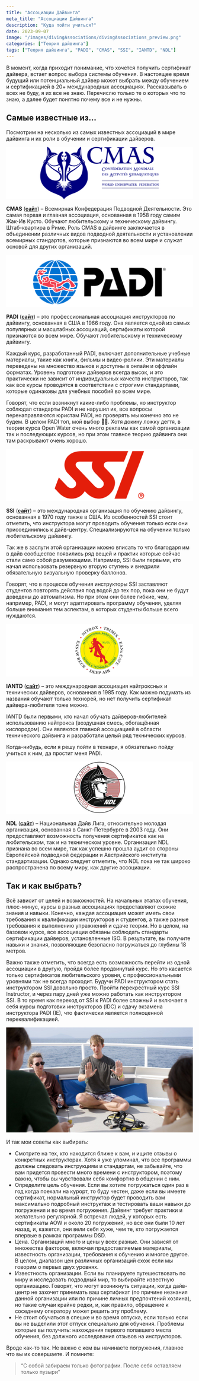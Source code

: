 ```yaml
---
title: "Ассоциации Дайвинга"
meta_title: "Ассоциации Дайвинга"
description: "Куда пойти учиться?"
date: 2023-09-07
image: "/images/divingAssociations/divingAssociations_preview.png"
categories: ["Теория дайвинга"]
tags: ["Теория дайвинга", "PADI", "CMAS", "SSI", "IANTD", "NDL"]
---
```


В момент, когда приходит понимание, что хочется получить сертификат дайвера, встает вопрос выбора системы обучения. В настоящее время будущий или потенциальный дайвер может выбрать между обучением и сертификацией в 20+ международных ассоциациях. Рассказывать о всех не буду, я их все не знаю. Перечислю только те о которых что то знаю, а далее будет понятно почему все и не нужны.

## Самые известные из…

Посмотрим на несколько из самых известных ассоциаций в мире дайвинга и их роли в обучении и сертификации дайверов.

![CMAS](https://github.com/Muratov-Egor/diversnotes/blob/master/assets/images/divingAssociations/divingAssociations_CMAS.png?raw=true "CMAS")

**CMAS** (**[сайт](http://www.cmas.org/)**) – Всемирная Конфедерация Подводной Деятельности. Это самая первая и главная ассоциация, основанная в 1958 году самим Жак-Ив Кусто. Обучают любительскому и техническому дайвингу. Штаб-квартира в Риме. Роль CMAS в дайвинге заключается в объединении различных видов подводной деятельности и установлении всемирных стандартов, которые признаются во всем мире и служат основой для других организаций.

![PADI](https://github.com/Muratov-Egor/diversnotes/blob/master/assets/images/divingAssociations/divingAssociations_PADI.png?raw=true "PADI")

**PADI** (**[сайт](https://www.padi.com/)**) – это профессиональная ассоциация инструкторов по дайвингу, основанная в США в 1966 году. Она является одной из самых популярных и масштабных ассоциаций, сертификаты которой признаются во всем мире. Обучают любительскому и техническому дайвингу.

Каждый курс, разработанный PADI, включает дополнительные учебные материалы, такие как книги, фильмы и видео-ролики. Эти материалы переведены на множество языков и доступны в онлайн и оффлайн форматах. Уровень подготовки дайверов всегда высок, и это практически не зависит от индивидуальных качеств инструкторов, так как все курсы проводятся в соответствии с строгими стандартами, которые одинаковы для учебных пособий во всем мире.

Говорят, что если возникнут какие-либо проблемы, но инструктор соблюдал стандарты PADI и не нарушил их, все вопросы перенаправляются юристам PADI, но проверять мы конечно это не будем. В целом PADI топ, мой выбор 👍🏻.  Хотя докину ложку дегтя, в теории курса Open Water очень много рекламы как самой организации так и последующих курсов, но при этом главное теорию дайвинга они там раскрывают очень хорошо.

![SSI](https://github.com/Muratov-Egor/diversnotes/blob/master/assets/images/divingAssociations/divingAssociations_SSI.png?raw=true "SSI")

**SSI** (**[сайт](https://www.divessi.com/)**) – это международная организация по обучению дайвингу, основанная в 1970 году также в США. Из особенностей SSI стоит отметить, что инструктора могут проводить обучения только если они присоединились к дайв-центру. Специализируются на обучении только любительскому дайвингу.

Так же в заслуги этой организации можно вписать то что благодаря им в дайв сообществе появились ряд вещей и практик которые сейчас стали само собой разумеющими. Например, SSI были первыми, кто начал использовать резервную вторую ступень и внедрили обязательную визуальную проверку баллонов.

Говорят, что в процессе обучения инструкторы SSI заставляют студентов повторять действия под водой до тех пор, пока они не будут доведены до автоматизма. Но при этом они  более гибкие, чем, например, PADI, и могут адаптировать программу обучения, уделяя больше внимания тем аспектам, в которых студенты больше всего нуждаются.

![IANTD](https://github.com/Muratov-Egor/diversnotes/blob/master/assets/images/divingAssociations/divingAssociations_IANTD.png?raw=true "IANTD")

**IANTD** (**[сайт](https://www.iantd.com/)**) – это международная ассоциация найтроксных и технических дайверов, основанная в 1985 году. Как можно подумать из названия обучают только технорей, но нет получить сертификат дайвера-любителя тоже можно.

IANTD были первыми, кто начал обучать дайверов-любителей использованию найтрокса (воздушная смесь, обогащённая кислородом). Они являются главной ассоциацией в области технического дайвинга и разработали целый ряд технических курсов.

Когда-нибудь, если я решу пойти в технари, я обязательно пойду учиться к ним, да простит меня PADI.

![NDL](https://github.com/Muratov-Egor/diversnotes/blob/master/assets/images/divingAssociations/divingAssociations_NDL.png?raw=true "NDL")

**NDL** (**[сайт](https://ndl-global.com/)**) – Национальная Дайв Лига, относительно молодая организация, основанная в Санкт-Петербурге в 2003 году. Они предоставляют возможность получения сертификатов как на любительском, так и на техническом уровне.  Организация NDL признана во всем мире, так как успешно прошла аудит со стороны Европейской подводной федерации и Австрийского института стандартизации. Однако следует отметить, что NDL пока не так широко распространена по всему миру, как другие ассоциации.


## Так и как выбрать?

Всё зависит от целей и возможностей. На начальных этапах обучения, плюс-минус, курсы в разных ассоциациях предоставляют схожие знания и навыки. Конечно, каждая ассоциация может иметь свои требования к квалификации инструкторов и студентов, а также разные требования к выполнению упражнений и сдаче теории. Но в целом, на базовом курсе, все ассоциации обязаны соблюдать стандарты сертификации дайверов, установленные ISO. В результате, вы получите навыки и знания, позволяющие безопасно погружаться до глубины 18 метров.

Важно также отметить, что всегда есть возможность перейти из одной ассоциации в другую, пройдя более продвинутый курс. Но это касается только сертификатов любительского уровня, с профессиональными уровнями так не всегда проходит. Будучи PADI инструктором стать инструктором SSI довольно просто. Пройти перекрестный курс SSI Instructor, и через пару дней уже можно работать как  инструктором SSI. В то время как переход от SSI к PADI более сложный и включает в себя курсы подготовки инструкторов (IDC) и сдачу экзамена инструктора PADI (IE), что фактически является полноценной переквалификацией.

![advices](https://github.com/Muratov-Egor/diversnotes/blob/master/assets/images/divingAssociations/divingAssociations_advices.png?raw=true "advices")

И так мои советы как выбирать:

  - Смотрите на тех, кто находится ближе к вам, и ищите отзывы о конкретных инструкторах. Хотя я уже упоминал, что все программы должны следовать инструкциям и стандартам, не забывайте, что вам придется провести много времени с инструктором, поэтому важно, чтобы вы чувствовали себя комфортно в общении с ним.
  - Определите цель обучения. Если вы хотите погружаться один раз в год когда поехали на курорт, то буду честен, даже если вы имеете сертификат, нормальный инструктор будет проводить вам максимально подробный инструктаж и тестировать ваши навыки до погружения и во время погружения. Дайвинг требует практики и желательно регулярной. Я встречал людей, у которых есть сертификаты AOW и около 20 погружений, но все они были 10 лет назад, и, кажется, они вели себя хуже, чем те, кто погружается впервые в рамках программы DSD.
  - Цена. Организаций много и цены у всех разные. Они зависят от множества факторов, включая предоставляемые материалы, известность организации, требования к обучению и многое другое. В целом, диапазон цен различных организаций схож если мы говорим о первых двух уровнях.
  - Известность организации. Если вы планируете путешествовать по миру и исследовать подводный мир, то выбирайте известную организацию. Говорят, что могут возникнуть ситуации, когда дайв-центр не захочет принимать ваш сертификат (по причине незнания данной организации или по причине личных предпочтений хозяина), но такие случаи крайне редки, и, как правило, обращение к соседнему оператору может решить эту проблему.
  - Не стоит обучаться в спешке и во время отпуска, если только если вы не выделили этот отпуск специально для обучения. Проблемы которые вы получить: нахождения первого попавшего места обучения, без должного исследования отзывов на инструкторов.


Вроде как-то так. Не важно с кем вы начинаете погружения, главное что вы их совершаете.
И помните:

<blockquote>“С собой забираем только фотографии. После себя оставляем только пузыри”</blockquote>
